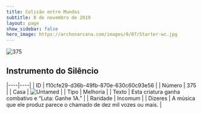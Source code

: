 ```yaml
---
title: Colisão entre Mundos
subtitle: 8 de novembro de 2019
layout: page
show_sidebar: false
hero_image: https://archonarcana.com/images/0/07/Starter-wc.jpg
---
```


![375](https://cdn.keyforgegame.com/media/card_front/pt/452_375_8G2HRF8J7PF5_pt.png)

## Instrumento do Silêncio

|----|----|
| ID | f10cfe29-d36b-49fb-870e-630c60c93e56 |
| Número | 375 |
| Casa | ![Untamed](https://archonarcana.com/images/thumb/b/bd/Untamed.png/22px-Untamed.png "Indomados") |
| Tipo | Melhoria |
| Texto | Esta criatura ganha combativo  e “Luta: Ganhe 1A.” |
| Raridade | Incomum |
| Dizeres | A música que ele produz parece o chamado  de dez mil vozes ou mais. |
